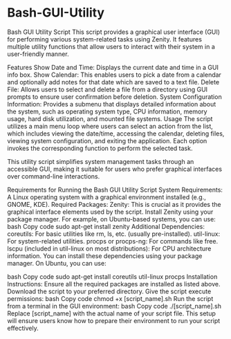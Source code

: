 # Bash-GUI-Utility

Bash GUI Utility Script
This script provides a graphical user interface (GUI) for performing various system-related tasks using Zenity. It features multiple utility functions that allow users to interact with their system in a user-friendly manner.

Features
Show Date and Time: Displays the current date and time in a GUI info box.
Show Calendar: This enables users to pick a date from a calendar and optionally add notes for that date which are saved to a text file.
Delete File: Allows users to select and delete a file from a directory using GUI prompts to ensure user confirmation before deletion.
System Configuration Information: Provides a submenu that displays detailed information about the system, such as operating system type, CPU information, memory usage, hard disk utilization, and mounted file systems.
Usage
The script utilizes a main menu loop where users can select an action from the list, which includes viewing the date/time, accessing the calendar, deleting files, viewing system configuration, and exiting the application. Each option invokes the corresponding function to perform the selected task.

This utility script simplifies system management tasks through an accessible GUI, making it suitable for users who prefer graphical interfaces over command-line interactions.

Requirements for Running the Bash GUI Utility Script
System Requirements:
A Linux operating system with a graphical environment installed (e.g., GNOME, KDE).
Required Packages:
Zenity: This is crucial as it provides the graphical interface elements used by the script. Install Zenity using your package manager. For example, on Ubuntu-based systems, you can use:
bash
Copy code
sudo apt-get install zenity
Additional Dependencies:
coreutils: For basic utilities like rm, ls, etc. (usually pre-installed).
util-linux: For system-related utilities.
procps or procps-ng: For commands like free.
lscpu (included in util-linux on most distributions): For CPU architecture information.
You can install these dependencies using your package manager. On Ubuntu, you can use:

bash
Copy code
sudo apt-get install coreutils util-linux procps
Installation Instructions:
Ensure all the required packages are installed as listed above.
Download the script to your preferred directory.
Give the script execute permissions:
bash
Copy code
chmod +x [script_name].sh
Run the script from a terminal in the GUI environment:
bash
Copy code
./[script_name].sh
Replace [script_name] with the actual name of your script file. This setup will ensure users know how to prepare their environment to run your script effectively.
